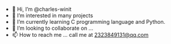 - 👋 Hi, I’m @charles-winit
- 👀 I’m interested in many projects
- 🌱 I’m currently learning C programming language and Python.
- 💞️ I’m looking to collaborate on ...
- 📫 How to reach me ...
call me at 2323849131@qq.com

<!---
charles-winit/charles-winit is a ✨ special ✨ repository because its `README.md` (this file) appears on your GitHub profile.
You can click the Preview link to take a look at your changes.
--->
